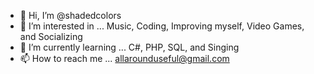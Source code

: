 - 👋 Hi, I’m @shadedcolors
- 👀 I’m interested in ... Music, Coding, Improving myself, Video Games, and Socializing
- 🌱 I’m currently learning ... C#, PHP, SQL, and Singing
- 📫 How to reach me ... allarounduseful@gmail.com
